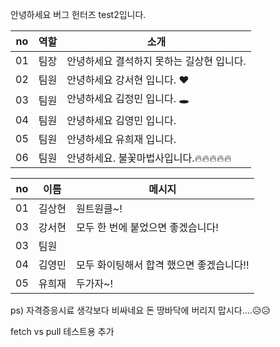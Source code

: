 안녕하세요 버그 헌터즈 test2입니다.

|no|역할|소개|
|-|-|-|
|01|팀장|안녕하세요 결석하지 못하는 길상현 입니다.|
|02|팀원|안녕하세요 강서현 입니다. ♥|
|03|팀원|안녕하세요 김정민 입니다. 🕳|
|04|팀원|안녕하세요 김영민 입니다.|
|05|팀원|안녕하세요 유희재 입니다.|
|06|팀원|안녕하세요. 불꽃마법사입니다.🔥🔥🔥🔥🔥 |  


|no|이름|메시지|
|-|-|-|
|01|길상현|원트원클~!|
|03|강서현|모두 한 번에 붙었으면 좋겠습니다!|
|03|팀원||
|04|김영민|모두 화이팅해서 합격 했으면 좋겠습니다!!|
|05|유희재|두가자~!|


ps) 자격증응시료 생각보다 비싸네요 돈 땅바닥에 버리지 맙시다....😥😥



fetch vs pull 테스트용 추가

